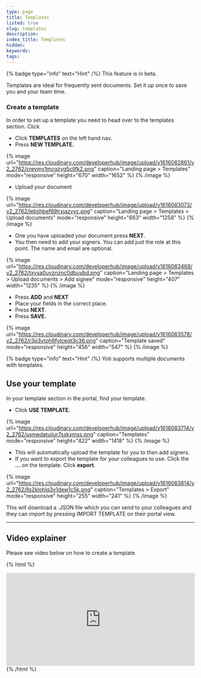 ```yaml
---
type: page
title: Templates
listed: true
slug: templates
description: 
index_title: Templates
hidden: 
keywords: 
tags: 
---
```


{% badge type="info" text="Hint" /%} This feature is in beta.

Templates are ideal for frequently sent documents. Set it up once to save you and your team time.

### Create a template

In order to set up a template you need to head over to the templates section. Click

- Click **TEMPLATES** on the left hand nav.
- Press **NEW TEMPLATE.**

{% image url="https://res.cloudinary.com/developerhub/image/upload/v1616082861/v2_2762/creymy1mcgzyg5clifk2.png" caption="Landing page &gt; Templates" mode="responsive" height="670" width="1652" %}
{% /image %}

- Upload your document

{% image url="https://res.cloudinary.com/developerhub/image/upload/v1616083073/v2_2762/lebjjhbef69lrxjazvyc.png" caption="Landing page &gt; Templates &gt; Upload documents" mode="responsive" height="663" width="1258" %}
{% /image %}

- One you have uploaded your document press **NEXT**.
- You then need to add your signers. You can add just the role at this point. The name and email are optional.

{% image url="https://res.cloudinary.com/developerhub/image/upload/v1616083468/v2_2762/txysa0uyznznc0dbuybd.png" caption="Landing page &gt; Templates &gt; Upload documents &gt; Add signee" mode="responsive" height="407" width="1235" %}
{% /image %}

- Press **ADD** and **NEXT**
- Place your fields in the correct place.
- Press **NEXT**.
- Press **SAVE.**

{% image url="https://res.cloudinary.com/developerhub/image/upload/v1616083578/v2_2762/r3p3vtoh6fylceqt3c36.png" caption="Template saved" mode="responsive" height="456" width="547" %}
{% /image %}

{% badge type="info" text="Hint" /%} Yoti supports multiple documents with templates.

## Use your template

In your template section in the portal, find your template.

- Click **USE TEMPLATE.**

{% image url="https://res.cloudinary.com/developerhub/image/upload/v1616083714/v2_2762/uynwdatuiiur7sskxmss.png" caption="Templates" mode="responsive" height="422" width="1418" %}
{% /image %}

- This will automatically upload the template for you to then add signers.
- If you want to export the template for your colleagues to use. Click the **...** on the template. Click **export**.

{% image url="https://res.cloudinary.com/developerhub/image/upload/v1616083814/v2_2762/lls2klohlq3v1dew1c5k.png" caption="Templates &gt; Export" mode="responsive" height="255" width="241" %}
{% /image %}

This will download a .JSON file which you can send to your colleagues and they can import by pressing IMPORT TEMPLATE on their portal view.

---

## Video explainer

Please see video below on how to create a template.

{% html %}
<div style="padding:49.27% 0 0 0;position:relative;"><iframe src="https://player.vimeo.com/video/648540682?h=496833ffc6&amp;badge=0&amp;autopause=0&amp;player_id=0&amp;app_id=58479" frameborder="0" allow="autoplay; fullscreen; picture-in-picture" allowfullscreen style="position:absolute;top:0;left:0;width:100%;height:100%;" title="(3) Templates VIMEO.mp4"></iframe></div><script src="https://player.vimeo.com/api/player.js"></script>
{% /html %}